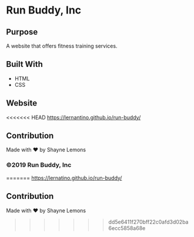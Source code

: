 # Run Buddy, Inc

## Purpose
A website that offers fitness training services. 

## Built With
* HTML
* CSS

## Website
<<<<<<< HEAD
https://lernantino.github.io/run-buddy/

## Contribution
Made with ❤️ by Shayne Lemons

### ©️2019 Run Buddy, Inc 
=======
https://lernatino.github.io/run-buddy/

## Contribution
Made with ❤️ by Shayne Lemons
>>>>>>> dd5e6411f270bff22c0afd3d02ba6ecc5858a68e
